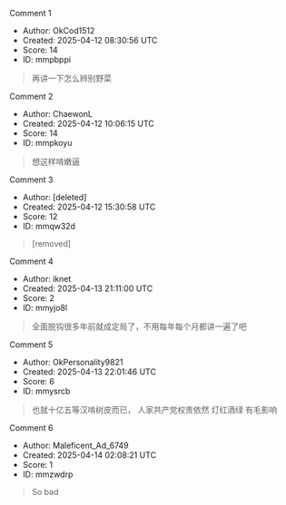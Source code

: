 Comment 1

- Author: OkCod1512
- Created: 2025-04-12 08:30:56 UTC
- Score: 14
- ID: mmpbppi

> 再讲一下怎么辨别野菜

Comment 2

- Author: ChaewonL
- Created: 2025-04-12 10:06:15 UTC
- Score: 14
- ID: mmpkoyu

> 想这样啃嫩逼

Comment 3

- Author: [deleted]
- Created: 2025-04-12 15:30:58 UTC
- Score: 12
- ID: mmqw32d

> [removed]

Comment 4

- Author: iknet
- Created: 2025-04-13 21:11:00 UTC
- Score: 2
- ID: mmyjo8l

> 全面脱钩很多年前就成定局了，不用每年每个月都讲一遍了吧

Comment 5

- Author: OkPersonality9821
- Created: 2025-04-13 22:01:46 UTC
- Score: 6
- ID: mmysrcb

> 也就十亿五等汉啃树皮而已， 人家共产党权贵依然 灯红酒绿 有毛影响

Comment 6

- Author: Maleficent_Ad_6749
- Created: 2025-04-14 02:08:21 UTC
- Score: 1
- ID: mmzwdrp

> So bad
